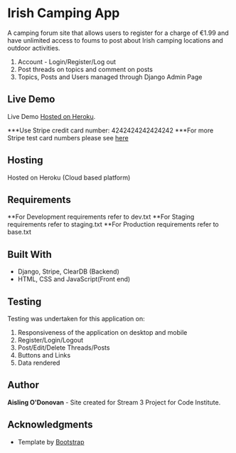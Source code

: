 # Irish Camping App

A camping forum site that allows users to register for a charge of €1.99 and have unlimited access to foums to post about Irish camping locations and outdoor activities.
1.	Account - Login/Register/Log out
2.	Post threads on topics and comment on posts
3.  Topics, Posts and Users managed through Django Admin Page

## Live Demo

Live Demo [Hosted on Heroku](https://irish-camping.herokuapp.com/).

***Use Stripe credit card number: 4242424242424242
***For more Stripe test card numbers please see [here](https://stripe.com/docs/testing#cards/)

## Hosting

Hosted on Heroku (Cloud based platform) 

## Requirements

**For Development requirements refer to dev.txt
**For Staging requirements refer to staging.txt
**For Production requirements refer to base.txt

## Built With

* Django, Stripe, ClearDB (Backend)
* HTML, CSS and JavaScript(Front end)


## Testing

Testing was undertaken for this application on:
1.	Responsiveness of the application on desktop and mobile
2.	Register/Login/Logout 
3.	Post/Edit/Delete Threads/Posts
5.	Buttons and Links 
6.	Data rendered

## Author

**Aisling O'Donovan** - Site created for Stream 3 Project for Code Institute.

## Acknowledgments

* Template by [Bootstrap](https://startbootstrap.com/)
